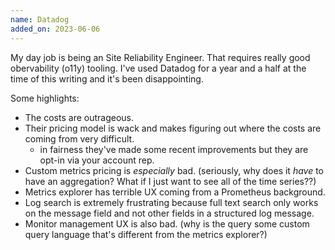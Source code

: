 ```yaml
---
name: Datadog
added_on: 2023-06-06
---
```


My day job is being an Site Reliability Engineer. That requires really good obervability (o11y) tooling. I've used Datadog for a year and a half at the time of this writing and it's been disappointing.

Some highlights:

- The costs are outrageous.
- Their pricing model is wack and makes figuring out where the costs are coming from very difficult.
  - in fairness they've made some recent improvements but they are opt-in via your account rep.
- Custom metrics pricing is _especially_ bad. (seriously, why does it _have_ to have an aggregation? What if I just want to see all of the time series??)
- Metrics explorer has terrible UX coming from a Prometheus background.
- Log search is extremely frustrating because full text search only works on the message field and not other fields in a structured log message.
- Monitor management UX is also bad. (why is the query some custom query language that's different from the metrics explorer?)
